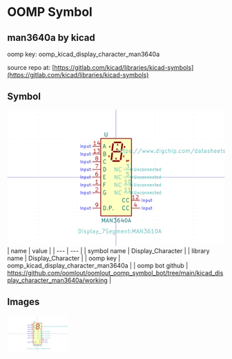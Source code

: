 # OOMP Symbol  
## man3640a  by kicad  
  
oomp key: oomp_kicad_display_character_man3640a  
  
source repo at: [https://gitlab.com/kicad/libraries/kicad-symbols](https://gitlab.com/kicad/libraries/kicad-symbols)  
## Symbol  
  
[![working.png](working_600.png)](working.png)  
| name | value | 
| --- | --- | 
| symbol name | Display_Character | 
| library name | Display_Character | 
| oomp key | oomp_kicad_display_character_man3640a | 
| oomp bot github | https://github.com/oomlout/oomlout_oomp_symbol_bot/tree/main/kicad_display_character_man3640a/working | 
## Images  
  
[![working.png](working_140.png)](working.png)  
